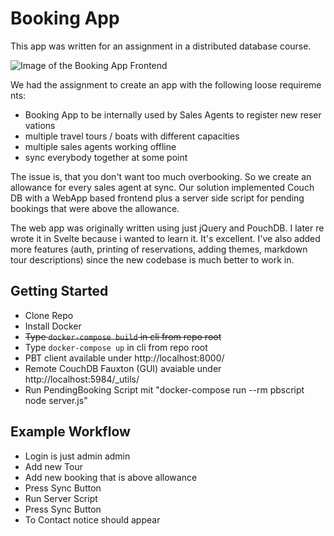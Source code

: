 # Booking App

This app was written for an assignment in a distributed database course.

![Image of the Booking App Frontend](https://i.imgur.com/pTLVJFs.png)

We had the assignment to create an app with the following loose requirements:
* Booking App to be internally used by Sales Agents to register new reservations
* multiple travel tours / boats with different capacities
* multiple sales agents working offline
* sync everybody together at some point

The issue is, that you don't want too much overbooking. So we create an allowance for every sales agent at sync. 
Our solution implemented Couch DB with a WebApp based frontend plus a server side script for pending bookings that were above the allowance.

The web app was originally written using just jQuery and PouchDB. I later rewrote it in Svelte because i wanted to learn it. It's excellent. I've also added more features (auth, printing of reservations, adding themes, markdown tour descriptions) since the new codebase is much better to work in.

## Getting Started
* Clone Repo
* Install Docker
* ~~Type `docker-compose build` in cli from repo root~~
* Type `docker-compose up` in cli from repo root
* PBT client available under http://localhost:8000/
* Remote CouchDB Fauxton (GUI) avaiable under http://localhost:5984/_utils/
* Run PendingBooking Script mit "docker-compose run --rm pbscript node server.js"

## Example Workflow
* Login is just admin admin
* Add new Tour
* Add new booking that is above allowance
* Press Sync Button
* Run Server Script
* Press Sync Button
* To Contact notice should appear
